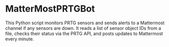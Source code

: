 # MatterMostPRTGBot
This Python script monitors PRTG sensors and sends alerts to a Mattermost channel if any sensors are down. It reads a list of sensor object IDs from a file, checks their status via the PRTG API, and posts updates to Mattermost every minute.
